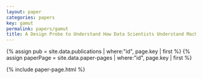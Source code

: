 ```yaml
---
layout: paper
categories: papers
key: gamut
permalink: papers/gamut
title: A Design Probe to Understand How Data Scientists Understand Machine Learning Models
---
```


{% assign pub = site.data.publications | where:"id", page.key | first %}
{% assign paperPage = site.data.paper-pages | where:"id", page.key | first %}

{% include paper-page.html %}